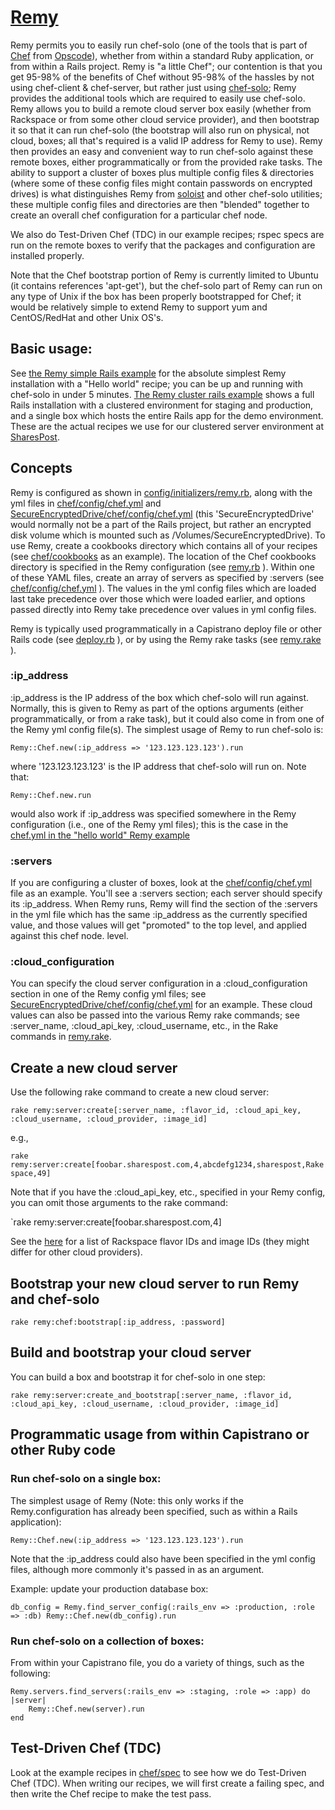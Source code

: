 # [Remy](http://www.github.com/gregwoodward/remy)

Remy permits you to easily run chef-solo (one of the tools that is part of [Chef](http://www.opscode.com/chef/) from
[Opscode](http://www.opscode.com/)), whether from within a standard Ruby application, or from within a Rails project.
Remy is "a little Chef"; our contention is that you get 95-98% of the benefits of Chef without 95-98% of the hassles
by not using chef-client & chef-server, but rather just using [chef-solo](http://wiki.opscode.com/display/chef/Chef+Solo);
Remy provides the additional tools which are required to easily use chef-solo. Remy allows you to build a remote cloud
server box easily (whether from Rackspace or from some other cloud service provider), and then bootstrap it so that it
can run chef-solo (the bootstrap will also run on physical, not cloud, boxes; all that's required is a valid IP address
for Remy to use). Remy then provides an easy and convenient way to run chef-solo against these remote boxes, either
programmatically or from the provided rake tasks. The ability to support a cluster of boxes plus multiple config files
& directories (where some of these config files might contain passwords on encrypted drives) is what distinguishes Remy
from [soloist](https://github.com/mkocher/soloist) and other chef-solo utilities; these multiple config files and
directories are then "blended" together to create an overall chef configuration for a particular chef node.

We also do Test-Driven Chef (TDC) in our example recipes; rspec specs are run on the remote boxes to verify that the
packages and configuration are installed properly.

Note that the Chef bootstrap portion of Remy is currently limited to Ubuntu (it contains references 'apt-get'), but the
chef-solo part of Remy can run on any type of Unix if the box has been properly bootstrapped for Chef; it would be relatively simple
to extend Remy to support yum and CentOS/RedHat and other Unix OS's.


## Basic usage:

See [the Remy simple Rails example](http://www.github.com/gregwoodward/remy_simple_rails_example) for the absolute simplest
Remy installation with a "Hello world" recipe; you can be up and running with chef-solo in under 5 minutes.
[The Remy cluster rails example](http://www.github.com/gregwoodward/remy_cluster_rails_example) shows a full Rails
installation with a clustered environment for staging and production, and a single box which hosts the entire Rails app
for the demo environment. These are the actual recipes we use for our clustered server environment at [SharesPost](http://www.sharespost.com/).


## Concepts

Remy is configured as shown in [config/initializers/remy.rb](http://www.github.com/gregwoodward/remy_cluster_rails_example/blob/master/config/initializers/remy.rb),
along with the yml files in [chef/config/chef.yml](http://www.github.com/gregwoodward/remy_cluster_rails_example/blob/master/chef/config/chef.yml) and
[SecureEncryptedDrive/chef/config/chef.yml](http://www.github.com/gregwoodward/remy_cluster_rails_example/blob/master/chef/SecureEncryptedDrive/chef/config/chef.yml)
(this 'SecureEncryptedDrive' would normally not be a part of the Rails project, but rather an encrypted disk volume which is mounted such as
/Volumes/SecureEncryptedDrive).  To use Remy, create a cookbooks directory which contains all of your recipes (see
[chef/cookbooks](http://www.github.com/gregwoodward/remy_cluster_rails_example/blob/master/chef/cookbooks) as an example). The location of the Chef
cookbooks directory is specified in the Remy configuration (see [remy.rb](http://www.github.com/gregwoodward/remy_cluster_rails_example/blob/master/lib/initializers/remy.rb) ).
Within one of these YAML files, create an array of servers as specified by :servers (see
[chef/config/chef.yml](http://www.github.com/gregwoodward/remy_cluster_rails_example/blob/master/chef/config/chef.yml) ). The values in the yml config files
which are loaded last take precedence over those which were loaded earlier, and options passed directly into Remy take
precedence over values in yml config files.

Remy is typically used programmatically in a Capistrano deploy file or other Rails code
(see [deploy.rb](http://www.github.com/gregwoodward/remy_cluster_rails_example/blob/master/deploy.rb) ), or by using the Remy rake tasks
(see [remy.rake](http://www.github.com/gregwoodward/remy/lib/tasks/remy.rake) ).

### :ip_address

:ip_address is the IP address of the box which chef-solo will run against. Normally, this is given to Remy as part of the options
arguments (either programmatically, or from a rake task), but it could also come in from one of the Remy yml config file(s).
The simplest usage of Remy to run chef-solo is:

`Remy::Chef.new(:ip_address => '123.123.123.123').run`

where '123.123.123.123' is the IP address that chef-solo will run on. Note that:

`Remy::Chef.new.run`

would also work if :ip_address was specified somewhere in the Remy configuration (i.e., one of the Remy yml files); this is
the case in the [chef.yml in the "hello world" Remy example](http://www.github.com/gregwoodward/remy_simple_rails_example/blob/master/chef/config/chef.yml)


### :servers

If you are configuring a cluster of boxes, look at the [chef/config/chef.yml](http://www.github.com/gregwoodward/remy_cluster_rails_example/blob/master/chef/config/chef.yml)
file as an example. You'll see a :servers section; each server should specify its :ip_address. When Remy runs, Remy will
find the section of the :servers in the yml file which has the same :ip_address as the currently specified value, and
those values will get "promoted" to the top level, and applied against this chef node.  level.

### :cloud_configuration

You can specify the cloud server configuration in a :cloud_configuration section in one of the Remy config yml files;
see [SecureEncryptedDrive/chef/config/chef.yml](http://www.github.com/gregwoodward/remy_cluster_rails_example/blob/master/chef/SecureEncryptedDrive/chef/config/chef.yml) for an example.
These cloud values can also be passed into the various Remy rake commands; see :server_name, :cloud_api_key, :cloud_username,
etc., in the Rake commands in [remy.rake](http://www.github.com/gregwoodward/remy/lib/tasks/remy.rake).

## Create a new cloud server

Use the following rake command to create a new cloud server:

`rake remy:server:create[:server_name, :flavor_id, :cloud_api_key, :cloud_username, :cloud_provider, :image_id]`

e.g.,

`rake remy:server:create[foobar.sharespost.com,4,abcdefg1234,sharespost,Rakespace,49]`

Note that if you have the :cloud_api_key, etc., specified in your Remy config, you can omit those arguments to the
rake command:

`rake remy:server:create[foobar.sharespost.com,4]

See the [here](http://obn.me/2011/04/rackspace-cloud-images-and-flavors-id/) for a list of Rackspace flavor IDs and image
IDs (they might differ for other cloud providers).

## Bootstrap your new cloud server to run Remy and chef-solo

`rake remy:chef:bootstrap[:ip_address, :password]`


## Build and bootstrap your cloud server

You can build a box and bootstrap it for chef-solo in one step:

`rake remy:server:create_and_bootstrap[:server_name, :flavor_id, :cloud_api_key, :cloud_username, :cloud_provider, :image_id]`


## Programmatic usage from within Capistrano or other Ruby code

### Run chef-solo on a single box:

The simplest usage of Remy (Note: this only works if the Remy.configuration has already been specified, such as within
a Rails application):

`Remy::Chef.new(:ip_address => '123.123.123.123').run`

Note that the :ip_address could also have been specified in the yml config files, although more commonly it's passed in
as an argument.

Example: update your production database box:

`db_config = Remy.find_server_config(:rails_env => :production, :role => :db)
Remy::Chef.new(db_config).run`

### Run chef-solo on a collection of boxes:

From within your Capistrano file, you do a variety of things, such as the following:

    Remy.servers.find_servers(:rails_env => :staging, :role => :app) do |server|
        Remy::Chef.new(server).run
    end

## Test-Driven Chef (TDC)

Look at the example recipes in [chef/spec](http://github.com/gregwoodward/remy_cluster_rails_example/blob/master/chef/spec) to see how we do
Test-Driven Chef (TDC). When writing our recipes, we will first create a failing spec, and then write the Chef recipe to
make the test pass.
